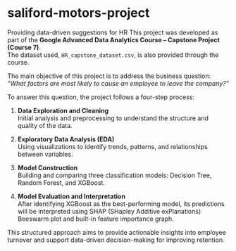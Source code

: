 # saliford-motors-project
Providing data-driven suggestions for HR
This project was developed as part of the **Google Advanced Data Analytics Course – Capstone Project (Course 7)**.  
The dataset used, `HR_capstone_dataset.csv`, is also provided through the course.

The main objective of this project is to address the business question:  
*"What factors are most likely to cause an employee to leave the company?"*

To answer this question, the project follows a four-step process:

1. **Data Exploration and Cleaning**  
   Initial analysis and preprocessing to understand the structure and quality of the data.

2. **Exploratory Data Analysis (EDA)**  
   Using visualizations to identify trends, patterns, and relationships between variables.

3. **Model Construction**  
   Building and comparing three classification models: Decision Tree, Random Forest, and XGBoost.

4. **Model Evaluation and Interpretation**  
   After identifying XGBoost as the best-performing model, its predictions will be interpreted using SHAP (SHapley Additive exPlanations) Beeswarm plot and built-in feature importance graph.

This structured approach aims to provide actionable insights into employee turnover and support data-driven decision-making for improving retention.
